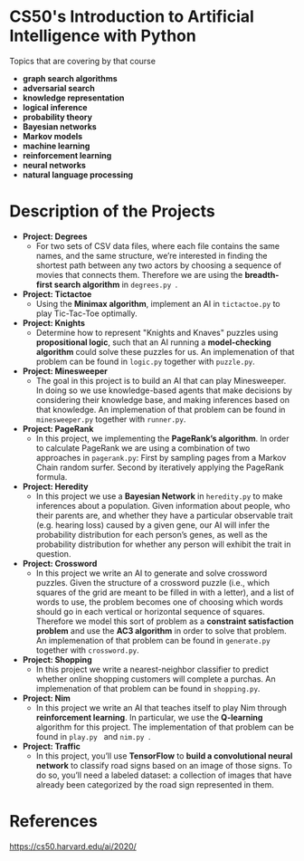 # CS50's Introduction to Artificial Intelligence with Python
Topics that are covering by that course
- **graph search algorithms** 
- **adversarial search**
- **knowledge representation**
- **logical inference** 
- **probability theory** 
- **Bayesian networks**
- **Markov models**
- **machine learning**
- **reinforcement learning**
- **neural networks**
- **natural language processing**
  


# Description of the Projects

- **Project: Degrees**
    +  For two sets of CSV data files, where each file contains the same names, and the same structure, we’re interested in finding the shortest path between any two actors by choosing a sequence of movies that connects them. Therefore we are using the **breadth-first search algorithm** in ``degrees.py ``.
- **Project: Tictactoe**
    + Using the **Minimax algorithm**, implement an AI in ``tictactoe.py`` to play Tic-Tac-Toe optimally.
- **Project: Knights**
    + Determine how to represent "Knights and Knaves" puzzles using **propositional logic**, such that an AI running a **model-checking algorithm** could solve these puzzles for us. An implemenation of that problem can be found in ``logic.py`` together with ``puzzle.py``.
- **Project: Minesweeper**
    + The goal in this project is to build an AI that can play Minesweeper. In doing so we use knowledge-based agents that make decisions by considering their knowledge base, and making inferences based on that knowledge. An implemenation of that problem can be found in ``minesweeper.py`` together with ``runner.py``.
- **Project: PageRank**
    + In this project, we implementing the **PageRank’s algorithm**. In order to calculate PageRank we are using a combination of two approaches in ``pagerank.py``: First by sampling pages from a Markov Chain random surfer. Second by iteratively applying the PageRank formula.
- **Project: Heredity**
    + In this project we use a **Bayesian Network** in ``heredity.py`` to make inferences about a population. Given information about people, who their parents are, and whether they have a particular observable trait (e.g. hearing loss) caused by a given gene, our AI will infer the probability distribution for each person’s genes, as well as the probability distribution for whether any person will exhibit the trait in question.
- **Project: Crossword**
    + In this project we write an AI to generate and solve crossword puzzles. Given the structure of a crossword puzzle (i.e., which squares of the grid are meant to be filled in with a letter), and a list of words to use, the problem becomes one of choosing which words should go in each vertical or horizontal sequence of squares. Therefore we model this sort of problem as a **constraint satisfaction problem** and use the **AC3 algorithm** in order to solve that problem. An implemenation of that problem can be found in ``generate.py`` together with ``crossword.py``. 
- **Project: Shopping**
    + In this project we write a nearest-neighbor classifier to predict whether online shopping customers will complete a purchas. An implemenation of that problem can be found in ``shopping.py``.
- **Project: Nim**
    + In this project we write an AI that teaches itself to play Nim through **reinforcement learning**. In particular, we use the **Q-learning** algorithm for this project. The implementation of that problem can be found in ``play.py `` and  ``nim.py ``.
- **Project: Traffic**
    + In this project, you’ll use **TensorFlow** to **build a convolutional neural network** to classify road signs based on an image of those signs. To do so, you’ll need a labeled dataset: a collection of images that have already been categorized by the road sign represented in them.
 

#  References
https://cs50.harvard.edu/ai/2020/
